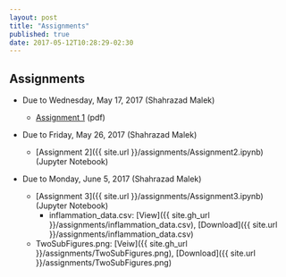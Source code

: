 ```yaml
---
layout: post
title: "Assignments"
published: true
date: 2017-05-12T10:28:29-02:30
---
```

## Assignments

* Due to Wednesday, May 17, 2017 (Shahrazad Malek)
    * [Assignment 1](https://github.com/ostueker/CMSC6950-2017/blob/gh-pages/assignments/assignment1.pdf) (pdf)

* Due to Friday, May 26, 2017 (Shahrazad Malek)
    * [Assignment 2]({{ site.url }}/assignments/Assignment2.ipynb) (Jupyter Notebook)

* Due to Monday, June 5, 2017 (Shahrazad Malek)
    * [Assignment 3]({{ site.url }}/assignments/Assignment3.ipynb) (Jupyter Notebook)
        * inflammation_data.csv: [View]({{ site.gh_url }}/assignments/inflammation_data.csv),
                                                [Download]({{ site.url }}/assignments/inflammation_data.csv)
	* TwoSubFigures.png: [Veiw]({{ site.gh_url }}/assignments/TwoSubFigures.png),
                                                [Download]({{ site.url }}/assignments/TwoSubFigures.png)
